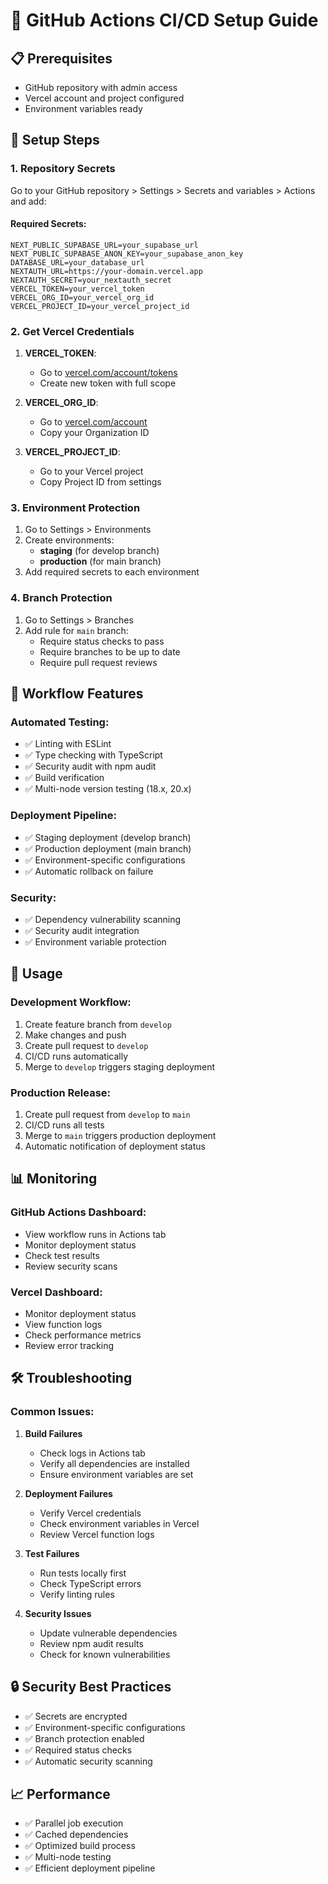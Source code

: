 # 🔄 GitHub Actions CI/CD Setup Guide

## 📋 Prerequisites

- GitHub repository with admin access
- Vercel account and project configured
- Environment variables ready

## 🔧 Setup Steps

### 1. Repository Secrets

Go to your GitHub repository > Settings > Secrets and variables > Actions and add:

#### Required Secrets:

```
NEXT_PUBLIC_SUPABASE_URL=your_supabase_url
NEXT_PUBLIC_SUPABASE_ANON_KEY=your_supabase_anon_key
DATABASE_URL=your_database_url
NEXTAUTH_URL=https://your-domain.vercel.app
NEXTAUTH_SECRET=your_nextauth_secret
VERCEL_TOKEN=your_vercel_token
VERCEL_ORG_ID=your_vercel_org_id
VERCEL_PROJECT_ID=your_vercel_project_id
```

### 2. Get Vercel Credentials

1. **VERCEL_TOKEN**:
   - Go to [vercel.com/account/tokens](https://vercel.com/account/tokens)
   - Create new token with full scope

2. **VERCEL_ORG_ID**:
   - Go to [vercel.com/account](https://vercel.com/account)
   - Copy your Organization ID

3. **VERCEL_PROJECT_ID**:
   - Go to your Vercel project
   - Copy Project ID from settings

### 3. Environment Protection

1. Go to Settings > Environments
2. Create environments:
   - **staging** (for develop branch)
   - **production** (for main branch)
3. Add required secrets to each environment

### 4. Branch Protection

1. Go to Settings > Branches
2. Add rule for `main` branch:
   - Require status checks to pass
   - Require branches to be up to date
   - Require pull request reviews

## 🔄 Workflow Features

### Automated Testing:

- ✅ Linting with ESLint
- ✅ Type checking with TypeScript
- ✅ Security audit with npm audit
- ✅ Build verification
- ✅ Multi-node version testing (18.x, 20.x)

### Deployment Pipeline:

- ✅ Staging deployment (develop branch)
- ✅ Production deployment (main branch)
- ✅ Environment-specific configurations
- ✅ Automatic rollback on failure

### Security:

- ✅ Dependency vulnerability scanning
- ✅ Security audit integration
- ✅ Environment variable protection

## 🚀 Usage

### Development Workflow:

1. Create feature branch from `develop`
2. Make changes and push
3. Create pull request to `develop`
4. CI/CD runs automatically
5. Merge to `develop` triggers staging deployment

### Production Release:

1. Create pull request from `develop` to `main`
2. CI/CD runs all tests
3. Merge to `main` triggers production deployment
4. Automatic notification of deployment status

## 📊 Monitoring

### GitHub Actions Dashboard:

- View workflow runs in Actions tab
- Monitor deployment status
- Check test results
- Review security scans

### Vercel Dashboard:

- Monitor deployment status
- View function logs
- Check performance metrics
- Review error tracking

## 🛠️ Troubleshooting

### Common Issues:

1. **Build Failures**
   - Check logs in Actions tab
   - Verify all dependencies are installed
   - Ensure environment variables are set

2. **Deployment Failures**
   - Verify Vercel credentials
   - Check environment variables in Vercel
   - Review Vercel function logs

3. **Test Failures**
   - Run tests locally first
   - Check TypeScript errors
   - Verify linting rules

4. **Security Issues**
   - Update vulnerable dependencies
   - Review npm audit results
   - Check for known vulnerabilities

## 🔒 Security Best Practices

- ✅ Secrets are encrypted
- ✅ Environment-specific configurations
- ✅ Branch protection enabled
- ✅ Required status checks
- ✅ Automatic security scanning

## 📈 Performance

- ✅ Parallel job execution
- ✅ Cached dependencies
- ✅ Optimized build process
- ✅ Multi-node testing
- ✅ Efficient deployment pipeline
